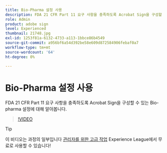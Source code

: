 ```yaml
---
title: Bio-Pharma 설정 사용
description: FDA 21 CFR Part 11 요구 사항을 충족하도록 Acrobat Sign을 구성할 수 있는 Bio-pharma 설정에 대해 알아봅니다
role: Admin
product: adobe sign
level: Experienced
thumbnail: 21748.jpg
exl-id: 1253f81a-6132-4733-a113-1bbce86b4549
source-git-commit: a956bf6a54d392be58e609d872584906febaf0a7
workflow-type: tm+mt
source-wordcount: '64'
ht-degree: 0%

---
```


# Bio-Pharma 설정 사용

FDA 21 CFR Part 11 요구 사항을 충족하도록 Acrobat Sign을 구성할 수 있는 Bio-pharma 설정에 대해 알아봅니다.

>[!VIDEO](https://video.tv.adobe.com/v/21748?hidetitle=true)

>[!TIP]
>
>이 비디오는 과정의 일부입니다 [관리자를 위한 고급 작업](https://experienceleague.adobe.com/?recommended=Sign-A-1-2020.1) Experience League에서 무료로 사용할 수 있습니다!

